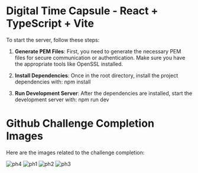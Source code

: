 # Digital Time Capsule - React + TypeScript + Vite

To start the server, follow these steps:

1. **Generate PEM Files**: First, you need to generate the necessary PEM files for secure communication or authentication. Make sure you have the appropriate tools like OpenSSL installed.

3. **Install Dependencies**: Once in the root directory, install the project dependencies with:
   npm install


4. **Run Development Server**: After the dependencies are installed, start the development server with:
   npm run dev


# Github Challenge Completion Images
Here are the images related to the challenge completion:

![ph4](https://github.com/user-attachments/assets/92460f89-22a5-4fa1-91e2-b1f24798cd8f)
![ph1](https://github.com/user-attachments/assets/cab5aac8-f913-4639-87e4-248afff024a3)
![ph2](https://github.com/user-attachments/assets/97abbfdd-f1e6-4636-801a-f849af7ec037)
![ph3](https://github.com/user-attachments/assets/a107da28-bc31-4d5f-b3c8-89e08d70c939)